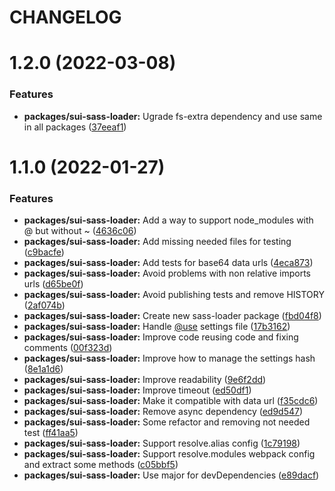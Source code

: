 # CHANGELOG

# 1.2.0 (2022-03-08)


### Features

* **packages/sui-sass-loader:** Ugrade fs-extra dependency and use same in all packages ([37eeaf1](https://github.com/SUI-Components/sui/commit/37eeaf1536ed8cf3210fdc19a7bc22c346c3cffa))



# 1.1.0 (2022-01-27)


### Features

* **packages/sui-sass-loader:** Add a way to support node_modules with @ but without ~ ([4636c06](https://github.com/SUI-Components/sui/commit/4636c06c15926cd3ebb4c5ab94cef05a7b676cfe))
* **packages/sui-sass-loader:** Add missing needed files for testing ([c9bacfe](https://github.com/SUI-Components/sui/commit/c9bacfe4b3607b60d9c679d970b71e88e4bc350a))
* **packages/sui-sass-loader:** Add tests for base64 data urls ([4eca873](https://github.com/SUI-Components/sui/commit/4eca8732d62cdea2f757cf0786297f70624d99d8))
* **packages/sui-sass-loader:** Avoid problems with non relative imports urls ([d65be0f](https://github.com/SUI-Components/sui/commit/d65be0f479d3fe6a9e9be7eff156c8f59978151b))
* **packages/sui-sass-loader:** Avoid publishing tests and remove HISTORY ([2af074b](https://github.com/SUI-Components/sui/commit/2af074b441c9b343b172dc296e123ea4804a3fb7))
* **packages/sui-sass-loader:** Create new sass-loader package ([fbd04f8](https://github.com/SUI-Components/sui/commit/fbd04f89ef39b82c4e5172a137adf455f73add29))
* **packages/sui-sass-loader:** Handle [@use](https://github.com/use) settings file ([17b3162](https://github.com/SUI-Components/sui/commit/17b3162153d00c120e019a340ef19b9485b074cd))
* **packages/sui-sass-loader:** Improve code reusing code and fixing comments ([00f323d](https://github.com/SUI-Components/sui/commit/00f323d9f153304fa941ac35e453687b0df47fac))
* **packages/sui-sass-loader:** Improve how to manage the settings hash ([8e1a1d6](https://github.com/SUI-Components/sui/commit/8e1a1d648ab1d9cb58eb51716a3761c426e4cac0))
* **packages/sui-sass-loader:** Improve readability ([9e6f2dd](https://github.com/SUI-Components/sui/commit/9e6f2dd57bc688a6140e08d7461321e4db8fd454))
* **packages/sui-sass-loader:** Improve timeout ([ed50df1](https://github.com/SUI-Components/sui/commit/ed50df19d0cb5e5faa10dc00cce723b81962df30))
* **packages/sui-sass-loader:** Make it compatible with data url ([f35cdc6](https://github.com/SUI-Components/sui/commit/f35cdc6dc14ddcdec2013d62643a365b98fc9dfa))
* **packages/sui-sass-loader:** Remove async dependency ([ed9d547](https://github.com/SUI-Components/sui/commit/ed9d54734ee8f3f383666003780f8f6b77f6d7d4))
* **packages/sui-sass-loader:** Some refactor and removing not needed test ([ff41aa5](https://github.com/SUI-Components/sui/commit/ff41aa50670908fc7576367601df6d3e2d94a01d))
* **packages/sui-sass-loader:** Support resolve.alias config ([1c79198](https://github.com/SUI-Components/sui/commit/1c79198c11bc7dc425a4f99e1279478671c88492))
* **packages/sui-sass-loader:** Support resolve.modules webpack config and extract some methods ([c05bbf5](https://github.com/SUI-Components/sui/commit/c05bbf564e0603fd705706c2c50928f964e015ea))
* **packages/sui-sass-loader:** Use major for devDependencies ([e89dacf](https://github.com/SUI-Components/sui/commit/e89dacfe4a8c4c3e39b9b37bda630b6d483cf792))



